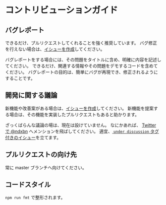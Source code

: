 # コントリビューションガイド

## バグレポート

できるだけ、プルリクエストしてくれることを強く推奨しています。
バグ修正を行えない場合は、[イシューを作成](https://github.com/ndxbn/ndxbn/issues/new)してください。

バグレポートをする場合には、その問題をタイトルに含め、明確に内容を記述してください。
できるだけ、関連する情報やその問題をデモするコードを含めてください。
バグレポートの目的は、簡単にバグが再現でき、修正されるようにすることです。

## 開発に関する議論

新機能や改善案がある場合は、[イシューを作成](https://github.com/ndxbn/ndxbn/issues/new)してください。
新機能を提案する場合は、その機能を実装したプルリクエストもあると助かります。

ざっくばらんな議論の場は、現在は設けていません。
なにかあれば、 [Twitter で @ndxbn](https://twitter.com/ndxbn) へメンションを飛ばしてください。
適宜、[ `under discussion` タグ付きのイシュー](https://github.com/ndxbn/ndxbn/labels/under%20discussion)を立てます。

## プルリクエストの向け先

常に master ブランチへ向けてください。

## コードスタイル

`npm run fmt` で整形されます。
